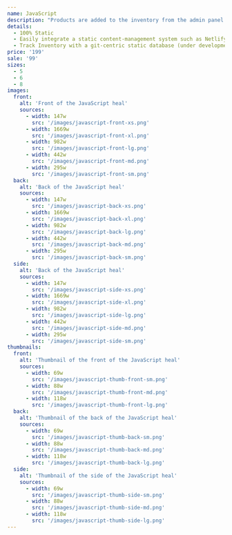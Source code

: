 ```yaml
---
name: JavaScript
description: "Products are added to the inventory from the admin panel. You can access this from the gocommerce.com/admin page. Check it out to learn more.\_"
details:
  - 100% Static
  - Easily integrate a static content-management system such as Netlify-CMS
  - Track Inventory with a git-centric static database (under development)
price: '199'
sale: '99'
sizes:
  - 5
  - 6
  - 8
images:
  front:
    alt: 'Front of the JavaScript heal'
    sources:
      - width: 147w
        src: '/images/javascript-front-xs.png'
      - width: 1669w
        src: '/images/javascript-front-xl.png'
      - width: 982w
        src: '/images/javascript-front-lg.png'
      - width: 442w
        src: '/images/javascript-front-md.png'
      - width: 295w
        src: '/images/javascript-front-sm.png'
  back:
    alt: 'Back of the JavaScript heal'
    sources:
      - width: 147w
        src: '/images/javascript-back-xs.png'
      - width: 1669w
        src: '/images/javascript-back-xl.png'
      - width: 982w
        src: '/images/javascript-back-lg.png'
      - width: 442w
        src: '/images/javascript-back-md.png'
      - width: 295w
        src: '/images/javascript-back-sm.png'
  side:
    alt: 'Back of the JavaScript heal'
    sources:
      - width: 147w
        src: '/images/javascript-side-xs.png'
      - width: 1669w
        src: '/images/javascript-side-xl.png'
      - width: 982w
        src: '/images/javascript-side-lg.png'
      - width: 442w
        src: '/images/javascript-side-md.png'
      - width: 295w
        src: '/images/javascript-side-sm.png'
thumbnails:
  front:
    alt: 'Thumbnail of the front of the JavaScript heal'
    sources:
      - width: 69w
        src: '/images/javascript-thumb-front-sm.png'
      - width: 88w
        src: '/images/javascript-thumb-front-md.png'
      - width: 118w
        src: '/images/javascript-thumb-front-lg.png'
  back:
    alt: 'Thumbnail of the back of the JavaScript heal'
    sources:
      - width: 69w
        src: '/images/javascript-thumb-back-sm.png'
      - width: 88w
        src: '/images/javascript-thumb-back-md.png'
      - width: 118w
        src: '/images/javascript-thumb-back-lg.png'
  side:
    alt: 'Thumbnail of the side of the JavaScript heal'
    sources:
      - width: 69w
        src: '/images/javascript-thumb-side-sm.png'
      - width: 88w
        src: '/images/javascript-thumb-side-md.png'
      - width: 118w
        src: '/images/javascript-thumb-side-lg.png'
---
```

